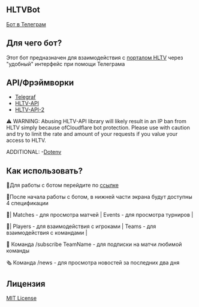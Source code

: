 ## HLTVBot
[Бот в Телеграм](https://t.me/HltvHelpBot)

## Для чего бот?
Этот бот предназначен для взаимодействия с [порталом HLTV](https://hltv.org/) через "удобный" интерфейс при помощи Телеграма

## API/Фрэймворки
- [Telegraf](https://www.npmjs.com/package/telegraf)
- [HLTV-API](https://www.npmjs.com/package/hltv)
- [HLTV-API-2](https://www.npmjs.com/package/hltv-api)

⚠️ WARNING: Abusing HLTV-API library will likely result in an IP ban from HLTV simply 
because ofCloudflare bot protection. Please use with caution and try to limit the 
rate and amount of your requests if you value your access to HLTV.

ADDITIONAL:
-[Dotenv](https://www.npmjs.com/package/dotenv)

## Как использовать?
📕Для работы с ботом перейдите по [ссылке](https://t.me/HltvHelpBot)

📙После начала работы с ботом, в нижней части экрана будут доступны 4 спецификации

📘| Matches - для просмотра матчей | Events - для просмотра турниров |

📗| Players - для взаимодействия с игроками | Teams - для взаимодействия с командами |

📮 Команда /subscribe TeamName - для подписки на матчи любимой команды

🗞 Команда /news - для просмотра новостей за последних два дня

## Лицензия
[MIT License](https://github.com/gapiyka/HLTV-Bot/blob/main/LICENSE)
